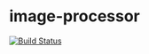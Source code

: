 # image-processor

[![Build Status](https://travis-ci.com/paulaolmedo/image-processor.svg?token=bqY7JHfPDqjwZn2ypbwq&branch=dev)](https://travis-ci.com/paulaolmedo/image-processor)
